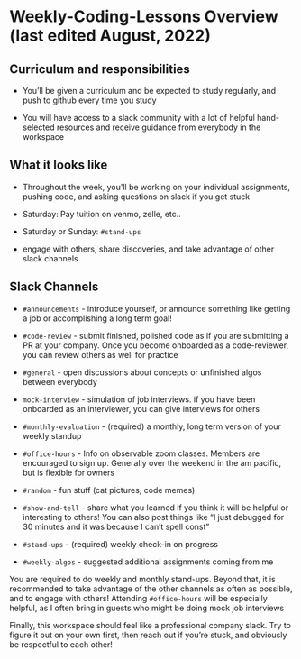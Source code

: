 # Weekly-Coding-Lessons Overview (last edited August, 2022)

## Curriculum and responsibilities

- You’ll be given a curriculum and be expected to study regularly, and push to github every time you study

- You will have access to a slack community with a lot of helpful hand-selected resources and receive guidance from everybody in the workspace

## What it looks like

- Throughout the week, you'll be working on your individual assignments, pushing code, and asking questions on slack if you get stuck

- Saturday: Pay tuition on venmo, zelle, etc..

- Saturday or Sunday: `#stand-ups`

- engage with others, share discoveries, and take advantage of other slack channels

  

## Slack Channels

- `#announcements` - introduce yourself, or announce something like getting a job or accomplishing a long term goal!

- `#code-review` - submit finished, polished code as if you are submitting a PR at your company. Once you become onboarded as a code-reviewer, you can review others as well for practice

- `#general` - open discussions about concepts or unfinished algos between everybody

- `mock-interview` - simulation of job interviews. if you have been onboarded as an interviewer, you can give interviews for others

- `#monthly-evaluation` - (required) a monthly, long term version of your weekly standup

- `#office-hours` - Info on observable zoom classes. Members are encouraged to sign up. Generally over the weekend in the am pacific, but is flexible for owners

- `#random` - fun stuff (cat pictures, code memes)

- `#show-and-tell` - share what you learned if you think it will be helpful or interesting to others! You can also post things like “I just debugged for 30 minutes and it was because I can’t spell const”

- `#stand-ups` - (required) weekly check-in on progress

- `#weekly-algos` - suggested additional assignments coming from me

You are required to do weekly and monthly stand-ups. Beyond that, it is recommended to take advantage of the other channels as often as possible, and to engage with others! Attending `#office-hours` will be especially helpful, as I often bring in guests who might be doing mock job interviews

Finally, this workspace should feel like a professional company slack. Try to figure it out on your own first, then reach out if you’re stuck, and obviously be respectful to each other!